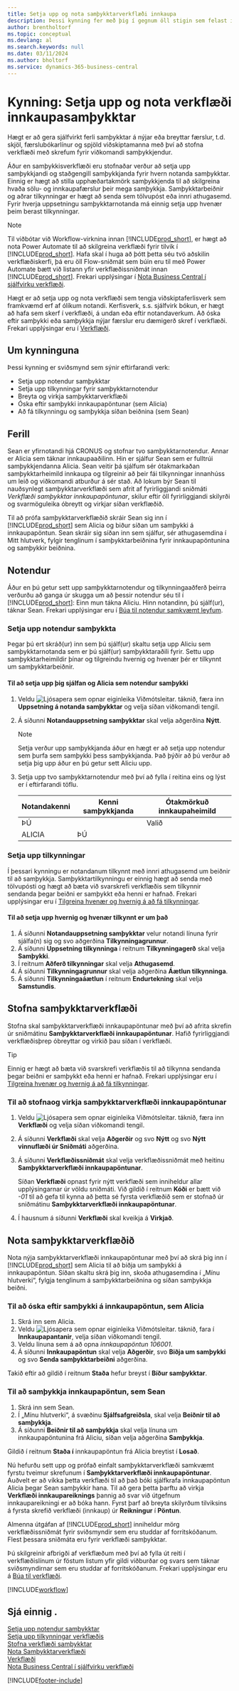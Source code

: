 ```yaml
---
title: Setja upp og nota samþykktarverkflæði innkaupa
description: Þessi kynning fer með þig í gegnum öll stigin sem felast í því að setja upp og nota samþykktarverkflæði innkaupa í Business Central.
author: brentholtorf
ms.topic: conceptual
ms.devlang: al
ms.search.keywords: null
ms.date: 03/11/2024
ms.author: bholtorf
ms.service: dynamics-365-business-central
---
```

# Kynning: Setja upp og nota verkflæði innkaupasamþykktar

Hægt er að gera sjálfvirkt ferli samþykktar á nýjar eða breyttar færslur, t.d. skjöl, færslubókarlínur og spjöld viðskiptamanna með því að stofna verkflæði með skrefum fyrir viðkomandi samþykkjendur.

Áður en samþykkisverkflæði eru stofnaðar verður að setja upp samþykkjandi og staðgengill samþykkjanda fyrir hvern notanda samþykktar. Einnig er hægt að stilla upphæðartakmörk samþykkjenda til að skilgreina hvaða sölu- og innkaupafærslur þeir mega samþykkja. Samþykktarbeiðnir og aðrar tilkynningar er hægt að senda sem tölvupóst eða innri athugasemd. Fyrir hverja uppsetningu samþykktarnotanda má einnig setja upp hvenær þeim berast tilkynningar.

> [!NOTE]
> Til viðbótar við Workflow-virknina innan [!INCLUDE[prod_short](includes/prod_short.md)], er hægt að nota Power Automate til að skilgreina verkflæði fyrir tilvik í [!INCLUDE[prod_short](includes/prod_short.md)]. Hafa skal í huga að þótt þetta séu tvö aðskilin verkflæðiskerfi, þá eru öll Flow-sniðmát sem búin eru til með Power Automate bætt við listann yfir verkflæðissniðmát innan [!INCLUDE[prod_short](includes/prod_short.md)]. Frekari upplýsingar í [Nota Business Central í sjálfvirku verkflæði](across-how-use-financials-data-source-flow.md).  

Hægt er að setja upp og nota verkflæði sem tengja viðskiptaferlisverk sem framkvæmd erf af ólíkum notandi. Kerfisverk, s.s. sjálfvirk bókun, er hægt að hafa sem skerf í verkflæði, á undan eða eftir notandaverkum. Að óska eftir samþykki eða samþykkja nýjar færslur eru dæmigerð skref í verkflæði. Frekari upplýsingar eru í [Verkflæði](across-workflow.md).  

## Um kynninguna

Þessi kynning er sviðsmynd sem sýnir eftirfarandi verk:  

- Setja upp notendur samþykktar  
- Setja upp tilkynningar fyrir samþykktarnotendur  
- Breyta og virkja samþykktarverkflæði  
- Óska eftir samþykki innkaupapöntunar (sem Alicia)  
- Að fá tilkynningu og samþykkja síðan beiðnina (sem Sean)  

## Ferill

Sean er yfirnotandi hjá CRONUS og stofnar tvo samþykktarnotendur. Annar er Alicia sem táknar innkaupaaðilinn. Hin er sjálfur Sean sem er fulltrúi samþykkjendanna Alicia. Sean veitir þá sjálfum sér ótakmarkaðan samþykktarheimild innkaupa og tilgreinir að þeir fái tilkynningar innanhúss um leið og viðkomandi atburður á sér stað. Að lokum býr Sean til nauðsynlegt samþykktarverkflæði sem afrit af fyrirliggjandi sniðmáti *Verkflæði samþykktar innkaupapöntunar*, skilur eftir öll fyrirliggjandi skilyrði og svarmöguleika óbreytt og virkjar síðan verkflæðið.  

Til að prófa samþykktarverkflæðið skráir Sean sig inn í [!INCLUDE[prod_short](includes/prod_short.md)] sem Alicia og biður síðan um samþykki á innkaupapöntun. Sean skráir sig síðan inn sem sjálfur, sér athugasemdina í Mitt hlutverk, fylgir tenglinum í samþykktarbeiðnina fyrir innkaupapöntunina og samþykkir beiðnina.  

## Notendur

Áður en þú getur sett upp samþykktarnotendur og tilkynningaaðferð þeirra verðurðu að ganga úr skugga um að þessir notendur séu til í [!INCLUDE[prod_short](includes/prod_short.md)]: Einn mun tákna Aliciu. Hinn notandinn, þú sjálf(ur), táknar Sean. Frekari upplýsingar eru í [Búa til notendur samkvæmt leyfum](ui-how-users-permissions.md).

### Setja upp notendur samþykkta

Þegar þú ert skráð(ur) inn sem þú sjálf(ur) skaltu setja upp Aliciu sem samþykktarnotanda sem er þú sjálf(ur) samþykktaraðili fyrir. Settu upp samþykktarheimildir þínar og tilgreindu hvernig og hvenær þér er tilkynnt um samþykktarbeiðnir.  

#### Til að setja upp þig sjálfan og Alicia sem notendur samþykki

1. Veldu ![Ljósapera sem opnar eiginleika Viðmótsleitar.](media/ui-search/search_small.png "Segðu mér hvað þú vilt gera") táknið, færa inn **Uppsetning á notanda samþykktar** og velja síðan viðkomandi tengil.  
2. Á síðunni **Notandauppsetning samþykktar** skal velja aðgerðina **Nýtt**.  

    > [!NOTE]  
    >  Setja verður upp samþykkjanda áður en hægt er að setja upp notendur sem þurfa sem samþykki þess samþykkjanda. Það þýðir að þú verður að setja þig upp áður en þú getur sett Aliciu upp.  

3. Setja upp tvo samþykktarnotendur með því að fylla í reitina eins og lýst er í eftirfarandi töflu.  

    |Notandakenni|Kenni samþykkjanda|Ótakmörkuð innkaupaheimild|  
    |-------|-----------|---------------------------|  
    |ÞÚ||Valið|
    |ALICIA|ÞÚ||

### Setja upp tilkynningar

Í þessari kynningu er notandanum tilkynnt með innri athugasemd um beiðnir til að samþykkja. Samþykktartilkynningu er einnig hægt að senda með tölvupósti og hægt að bæta við svarskrefi verkflæðis sem tilkynnir sendanda þegar beiðni er samþykkt eða henni er hafnað. Frekari upplýsingar eru í [Tilgreina hvenær og hvernig á að fá tilkynningar](across-how-to-specify-when-and-how-to-receive-notifications.md).

#### Til að setja upp hvernig og hvenær tilkynnt er um það

1. Á síðunni **Notandauppsetning samþykktar** velur notandi línuna fyrir sjálfa(n) sig og svo aðgerðina **Tilkynningagrunnur**.  
2. Á síðunni **Uppsetning tilkynninga** í reitnum **Tilkynningagerð** skal velja **Samþykki**.  
3. Í reitnum **Aðferð tilkynningar** skal velja **Athugasemd**.  
4. Á síðunni **Tilkynningagrunnur** skal velja aðgerðina **Áætlun tilkynninga**.  
5. Á síðunni **Tilkynningaáætlun** í reitnum **Endurtekning** skal velja **Samstundis**.  

## Stofna samþykktarverkflæði

Stofna skal samþykktarverkflæði innkaupapöntunar með því að afrita skrefin úr sniðmátinu **Samþykktarverkflæði innkaupapöntunar**. Hafið fyrirliggjandi verkflæðisþrep óbreyttar og virkið þau síðan í verkflæði.  

> [!TIP]
> Einnig er hægt að bæta við svarskrefi verkflæðis til að tilkynna sendanda þegar beiðni er samþykkt eða henni er hafnað. Frekari upplýsingar eru í [Tilgreina hvenær og hvernig á að fá tilkynningar](across-how-to-specify-when-and-how-to-receive-notifications.md).

### Til að stofnaog virkja samþykktarverkflæði innkaupapöntunar

1. Veldu ![Ljósapera sem opnar eiginleika Viðmótsleitar.](media/ui-search/search_small.png "Segðu mér hvað þú vilt gera") táknið, færa inn **Verkflæði** og velja síðan viðkomandi tengil.  
2. Á síðunni **Verkflæði** skal velja **Aðgerðir** og svo **Nýtt** og svo **Nýtt vinnuflæði úr Sniðmáti** aðgerðina.  
3. Á síðunni **Verkflæðissniðmát** skal velja verkflæðissniðmát með heitinu **Samþykktarverkflæði innkaupapöntunar**.  

   Síðan **Verkflæði** opnast fyrir nýtt verkflæði sem inniheldur allar upplýsingarnar úr völdu sniðmáti. Við gildið í reitnum **Kóði** er bætt við *-01* til að gefa til kynna að þetta sé fyrsta verkflæðið sem er stofnað úr sniðmátinu **Samþykktarverkflæði innkaupapöntunar**.  
4. Í hausnum á síðunni **Verkflæði** skal kveikja á **Virkjað**.  

## Nota samþykktarverkflæðið

Nota nýja samþykktarverkflæði innkaupapöntunar með því að skrá þig inn í [!INCLUDE[prod_short](includes/prod_short.md)] sem Alicia til að biðja um samþykki á innkaupapöntun. Síðan skaltu skrá þig inn, skoða athugasemdina í „Mínu hlutverki“, fylgja tenglinum á samþykktarbeiðnina og síðan samþykkja beiðni.  

### Til að óska eftir samþykki á innkaupapöntun, sem Alicia

1. Skrá inn sem Alicia.
2. Veldu ![Ljósapera sem opnar eiginleika Viðmótsleitar.](media/ui-search/search_small.png "Segðu mér hvað þú vilt gera") táknið, fara í **Innkaupapantanir**, velja síðan viðkomandi tengil.  
3. Veldu línuna sem á að opna *innkaupapöntun 106001*.  
4. Á síðunni **Innkaupapöntun** skal velja **Aðgerðir**, svo **Biðja um samþykki** og svo **Senda samþykktarbeiðni** aðgerðina.  

Takið eftir að gildið í reitnum **Staða** hefur breyst í **Bíður samþykktar**.  

### Til að samþykkja innkaupapöntun, sem Sean

1. Skrá inn sem Sean.
2. Í „Mínu hlutverki“, á svæðinu **Sjálfsafgreiðsla**, skal velja **Beiðnir til að samþykkja**.
3. Á síðunni **Beiðnir til að samþykkja** skal velja línuna um innkaupapöntunina frá Aliciu, síðan velja aðgerðina **Samþykkja**.  

Gildið í reitnum **Staða í** innkaupapöntun frá Alicia breytist í **Losað**.  

Nú hefurðu sett upp og prófað einfalt samþykktarverkflæði samkvæmt fyrstu tveimur skrefunum í **Samþykktarverkflæði innkaupapöntunar**. Auðvelt er að víkka þetta verkflæði til að það bóki sjálfkrafa innkaupapöntun Alicia þegar Sean samþykkir hana. Til að gera þetta þarftu að virkja **Verkflæði innkaupareiknings** þannig að svar við útgefnum innkaupareikningi er að bóka hann. Fyrst þarf að breyta skilyrðum tilviksins á fyrsta skrefið verkflæði (innkaup) úr **Reikningur** í **Pöntun**.  

Almenna útgáfan af [!INCLUDE[prod_short](includes/prod_short.md)] inniheldur mörg verkflæðissniðmát fyrir sviðsmyndir sem eru studdar af forritskóðanum. Flest þessara sniðmáta eru fyrir verkflæði samþykktar.  

Þú skilgreinir afbrigði af verkflæðum með því að fylla út reiti í verkflæðislínum úr föstum listum yfir gildi viðburðar og svars sem táknar sviðsmyndirnar sem eru studdar af forritskóðanum. Frekari upplýsingar eru á [Búa til verkflæði](across-how-to-create-workflows.md).  

[!INCLUDE[workflow](includes/workflow.md)]

## Sjá einnig .

[Setja upp notendur samþykktar](across-how-to-set-up-approval-users.md)  
[Setja upp tilkynningar verkflæðis](across-setting-up-workflow-notifications.md)  
[Stofna verkflæði samþykktar](across-how-to-create-workflows.md)  
[Nota Samþykktarverkflæði](across-how-use-approval-workflows.md)  
[Verkflæði](across-workflow.md)  
[Nota Business Central í sjálfvirku verkflæði](across-how-use-financials-data-source-flow.md)  


[!INCLUDE[footer-include](includes/footer-banner.md)]
